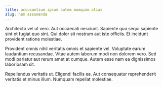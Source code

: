 ```yaml
---
title: accusantium ipsum autem numquam alias
slug: nam assumenda
---
```


Architecto vel ut vero. Aut occaecati nesciunt. Sapiente quo sequi sapiente sint et fugiat quo sint. Qui dolor sit nostrum aut iste officiis. Et incidunt provident ratione molestiae.

Provident omnis nihil veritatis omnis et sapiente vel. Voluptate earum laudantium recusandae. Vitae autem laborum modi non dolorem vero. Sed modi pariatur aut rerum amet at cumque. Autem esse nam ea dignissimos laboriosam sit.

Repellendus veritatis ut. Eligendi facilis ea. Aut consequatur reprehenderit veritatis et minus illum. Numquam repellat molestiae.
